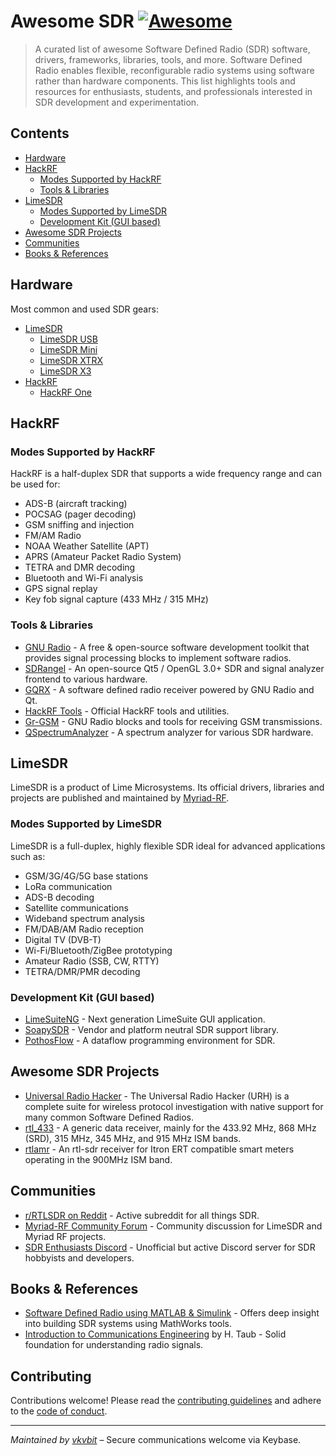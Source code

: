 # Awesome SDR  [![Awesome](https://awesome.re/badge.svg)](https://awesome.re)

> A curated list of awesome Software Defined Radio (SDR) software, drivers, frameworks, libraries, tools, and more. Software Defined Radio enables flexible, reconfigurable radio systems using software rather than hardware components. This list highlights tools and resources for enthusiasts, students, and professionals interested in SDR development and experimentation.

## Contents

- [Hardware](#hardware)
- [HackRF](#hackrf)
  - [Modes Supported by HackRF](#modes-supported-by-hackrf)
  - [Tools & Libraries](#tools--libraries)
- [LimeSDR](#limesdr)
  - [Modes Supported by LimeSDR](#modes-supported-by-limesdr)
  - [Development Kit (GUI based)](#development-kit-gui-based)
- [Awesome SDR Projects](#awesome-sdr-projects)
- [Communities](#communities)
- [Books & References](#books--references)

## Hardware

Most common and used SDR gears:

- [LimeSDR](https://limemicro.com/sdr/)
  - [LimeSDR USB](https://limemicro.com/sdr/limesdr-usb/)
  - [LimeSDR Mini](https://limemicro.com/sdr/limesdr-mini-2-0/)
  - [LimeSDR XTRX](https://limemicro.com/sdr/limesdr-xtrx/)
  - [LimeSDR X3](https://limemicro.com/sdr/limesdr-x3/)
- [HackRF](https://greatscottgadgets.com/hackrf/)
  - [HackRF One](https://greatscottgadgets.com/hackrf/one/)

## HackRF

### Modes Supported by HackRF

HackRF is a half-duplex SDR that supports a wide frequency range and can be used for:

- ADS-B (aircraft tracking)
- POCSAG (pager decoding)
- GSM sniffing and injection
- FM/AM Radio
- NOAA Weather Satellite (APT)
- APRS (Amateur Packet Radio System)
- TETRA and DMR decoding
- Bluetooth and Wi-Fi analysis
- GPS signal replay
- Key fob signal capture (433 MHz / 315 MHz)

### Tools & Libraries

- [GNU Radio](https://github.com/gnuradio/gnuradio) - A free & open-source software development toolkit that provides signal processing blocks to implement software radios.
- [SDRangel](https://github.com/f4exb/sdrangel) - An open-source Qt5 / OpenGL 3.0+ SDR and signal analyzer frontend to various hardware.
- [GQRX](https://github.com/csete/gqrx) - A software defined radio receiver powered by GNU Radio and Qt.
- [HackRF Tools](https://github.com/mossmann/hackrf) - Official HackRF tools and utilities.
- [Gr-GSM](https://github.com/ptrkrysik/gr-gsm) - GNU Radio blocks and tools for receiving GSM transmissions.
- [QSpectrumAnalyzer](https://github.com/xmikos/qspectrumanalyzer) - A spectrum analyzer for various SDR hardware.

## LimeSDR

LimeSDR is a product of Lime Microsystems. Its official drivers, libraries and projects are published and maintained by [Myriad-RF](https://myriadrf.org/).

### Modes Supported by LimeSDR

LimeSDR is a full-duplex, highly flexible SDR ideal for advanced applications such as:

- GSM/3G/4G/5G base stations
- LoRa communication
- ADS-B decoding
- Satellite communications
- Wideband spectrum analysis
- FM/DAB/AM Radio reception
- Digital TV (DVB-T)
- Wi-Fi/Bluetooth/ZigBee prototyping
- Amateur Radio (SSB, CW, RTTY)
- TETRA/DMR/PMR decoding

### Development Kit (GUI based)

- [LimeSuiteNG](https://github.com/myriadrf/LimeSuiteNG) - Next generation LimeSuite GUI application.
- [SoapySDR](https://github.com/pothosware/SoapySDR) - Vendor and platform neutral SDR support library.
- [PothosFlow](https://github.com/pothosware/PothosFlow) - A dataflow programming environment for SDR.

## Awesome SDR Projects

- [Universal Radio Hacker](https://github.com/jopohl/urh) - The Universal Radio Hacker (URH) is a complete suite for wireless protocol investigation with native support for many common Software Defined Radios.
- [rtl_433](https://github.com/merbanan/rtl_433) - A generic data receiver, mainly for the 433.92 MHz, 868 MHz (SRD), 315 MHz, 345 MHz, and 915 MHz ISM bands.
- [rtlamr](https://github.com/bemasher/rtlamr) - An rtl-sdr receiver for Itron ERT compatible smart meters operating in the 900MHz ISM band.

## Communities

- [r/RTLSDR on Reddit](https://www.reddit.com/r/RTLSDR/) - Active subreddit for all things SDR.
- [Myriad-RF Community Forum](https://discourse.myriadrf.org/) - Community discussion for LimeSDR and Myriad RF projects.
- [SDR Enthusiasts Discord](https://discord.gg/sdr) - Unofficial but active Discord server for SDR hobbyists and developers.

## Books & References

- [Software Defined Radio using MATLAB & Simulink](https://www.mathworks.com/solutions/software-defined-radio.html) - Offers deep insight into building SDR systems using MathWorks tools.
- [Introduction to Communications Engineering](https://www.amazon.com/Introduction-Communications-Engineering-H-Taub/dp/0070130600) by H. Taub - Solid foundation for understanding radio signals.

## Contributing

Contributions welcome! Please read the [contributing guidelines](CONTRIBUTING.md) and adhere to the [code of conduct](CODE_OF_CONDUCT.md).

---

*Maintained by [vkvbit](https://keybase.io/vkvbit)* – Secure communications welcome via Keybase.
